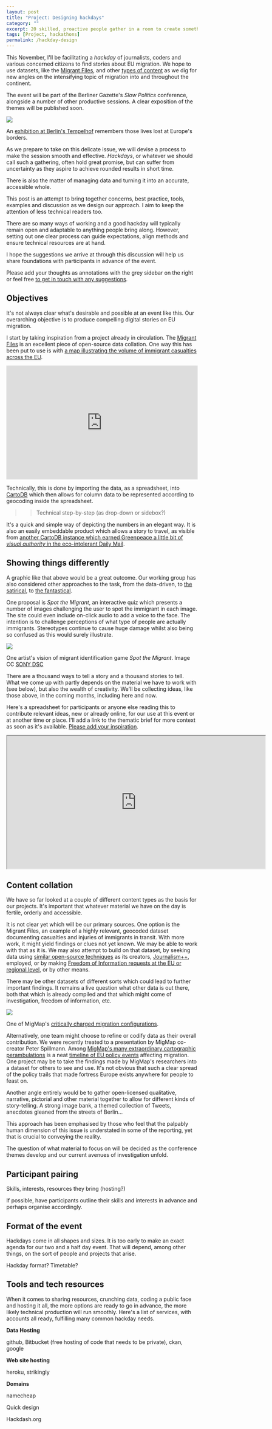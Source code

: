```yaml
---
layout: post
title: "Project: Designing hackdays"
category: ""
excerpt: 20 skilled, proactive people gather in a room to create something with impact. How will we make it work?
tags: [Project, hackathons]
permalink: /hackday-design
---
```


This November, I'll be facilitating a *hackday* of journalists, coders and various concerned citizens to find stories about EU migration. We hope to use datasets, like the [Migrant Files](https://www.detective.io/detective/the-migrants-files/), and other [types of content](http://www.theguardian.com/world/2014/jun/25/-sp-boat-migrants-risk-everything-for-a-new-life-in-europe) as we dig for new angles on the intensifying topic of migration into and throughout the continent.

The event will be part of the Berliner Gazette's *Slow Politics* conference, alongside a number of other productive sessions. A clear exposition of the themes will be published soon.

<div class="image-right-box large"><a href="http://www.28doors.eu/english/"><img class="image-right" src='/images/28doors.jpg'></a>
	<p>An <a href="http://www.28doors.eu/english/">exhibition at Berlin's Tempelhof</a> remembers those lives lost at Europe's borders.</p>
</div>

As we prepare to take on this delicate issue, we will devise a process to make the session smooth and effective. *Hackdays*, or whatever we should call such a gathering, often hold great promise, but can suffer from uncertainty as they aspire to achieve rounded results in short time.

There is also the matter of managing data and turning it into an accurate, accessible whole.

This post is an attempt to bring together concerns, best practice, tools, examples and discussion as we design our approach. I aim to keep the attention of less technical readers too.

There are so many ways of working and a good hackday will typically remain open and adaptable to anything people bring along. However, setting out one clear process can guide expectations, align methods and ensure technical resources are at hand.

I hope the suggestions we arrive at through this discussion will help us share foundations with participants in advance of the event.

Please add your thoughts as annotations with the grey sidebar on the right or feel free [to get in touch with any suggestions](mailto:matthewlinares@gmail.com).


Objectives
----------

It's not always clear what's desirable and possible at an event like this. Our overarching objective is to produce compelling digital stories on EU migration.

I start by taking inspiration from a project already in circulation. The [Migrant Files](https://www.detective.io/detective/the-migrants-files/) is an excellent piece of open-source data collation. One way this has been put to use is with [a map illustrating the volume of immigrant casualties across the EU](https://jplusplus.cartodb.com/viz/60956ce4-9f98-11e3-b9ed-0e49973114de/public_map?title=false&description=false&search=false&shareable=true&cartodb_logo=true&layer_selector=false&legends=false&scrollwheel=false&fullscreen=false&sublayer_options=1&sql=).

<iframe width='100%' height='300' frameborder='0' src='https://jplusplus.cartodb.com/viz/60956ce4-9f98-11e3-b9ed-0e49973114de/embed_map?title=false&description=false&search=false&shareable=true&cartodb_logo=true&layer_selector=false&legends=false&scrollwheel=false&fullscreen=false&sublayer_options=1&sql=' allowfullscreen webkitallowfullscreen mozallowfullscreen oallowfullscreen msallowfullscreen></iframe>

Technically, this is done by importing the data, as a spreadsheet, into [CartoDB](http://cartodb.com/) which then allows for column data to be represented according to geocoding inside the spreadsheet.

>>Technical step-by-step (as drop-down or sidebox?)

It's a quick and simple way of depicting the numbers in an elegant way. It is also an easily embeddable product which allows a story to travel, as visible from [another CartoDB instance which earned Greenpeace a little bit of *visual authority* in the eco-intolerant Daily Mail](http://www.dailymail.co.uk/news/article-2708594/Three-four-Tory-target-seats-set-shale-gas-drilling-energy-minister-struggles-single-village-welcoming-fracking.html). 


Showing things differently
--------------------------

A graphic like that above would be a great outcome. Our working group has also considered other approaches to the task, from the data-driven, to [the satirical](http://deprofiler.com), to [the fantastical](http://www.transitmigration.org/migmap/home_map2.html).

One proposal is *Spot the Migrant*, an interactive quiz which presents a number of images challenging the user to spot the immigrant in each image. The site could even include on-click audio to add a voice to the face. The intention is to challenge perceptions of what type of people are actually immigrants. Stereotypes continue to cause huge damage whilst also being so confused as this would surely illustrate.

<div class="image-full"><img class="image-right" src='/images/spot-migrant.jpg'>
	<p>One artist's vision of migrant identification game <em>Spot the Migrant</em>. Image CC <a href="https://secure.flickr.com/photos/vfwnationalhome/14036713527/in/photolist-nERW8a-nonPUc-nEQRnu-nonGDU-nCPu1h-88FQCk-88FMaZ-88FLiR-88K5eo-88K1VC-88K3Ph-88FPGi-88K1KW-88FLoa-88FNXT-88K4Es-88K247-88K3s1-nonjWJ-nERYvB-nonKvn-5Pazpq-nN6JWA-aFxHsX-aFxHHT-o5A42t-nN6K1p-fyrvNC-o5tKfA-nN7wGn-o3xAwS-o5hP86-o5hMNT-nN7raR-o5tJJq-nN7vsD-o7nbcT-o5hL7X-nN6FtU-nN6BQn-nN6wPS-o5A3zX-o5tQFW-o5hMAD-nN6wGs-o5A7yi-o7ndqR-o5A4rg-nN6HNz-o7n4XP/">SONY DSC</a></p>
</div>

There are a thousand ways to tell a story and a thousand stories to tell. What we come up with partly depends on the material we have to work with (see below), but also the wealth of creativity. We'll be collecting ideas, like those above, in the coming months, including here and now.

Here's a spreadsheet for participants or anyone else reading this to contribute relevant ideas, new or already online, for our use at this event or at another time or place. I'll add a link to the thematic brief for more context as soon as it's available. [Please add your inspiration](https://docs.google.com/spreadsheets/d/1e_ODrZ6360OQOIwQ74r_mAe5gkiLNxlhCMeWKFL-uw0).

<iframe src="https://docs.google.com/spreadsheets/d/1e_ODrZ6360OQOIwQ74r_mAe5gkiLNxlhCMeWKFL-uw0/pubhtml?widget=true&amp;headers=false" width="680px" height="350px"></iframe>



Content collation
-----------------

We have so far looked at a couple of different content types as the basis for our projects. It's important that whatever material we have on the day is fertile, orderly and accessible.

It is not clear yet which will be our primary sources. One option is the Migrant Files, an example of a highly relevant, geocoded dataset documenting casualties and injuries of immigrants in transit. With more work, it might yield findings or clues not yet known. We may be able to work with that as it is. We may also attempt to build on that dataset, by seeking data using [similar open-source techniques](http://bordercriminologies.law.ox.ac.uk/tag/the-migrant-files/) as its creators, [Journalism++](http://jplusplus.org/), employed, or by making [Freedom of Information requests at the EU or regional level](http://www.freedominfo.org/resources/), or by other means.

There may be other datasets of different sorts which could lead to further important findings. It remains a live question what other data is out there, both that which is already compiled and that which might come of investigation, freedom of information, etc.


<div class="image-right-box large"><a href="http://www.transitmigration.org/migmap/"><img class="image-right" src='/images/migmap.jpg'></a>
	<p>One of MigMap's <a href="http://www.transitmigration.org/migmap/">critically charged migration configurations</a>.</p>
</div>

Alternatively, one team might choose to refine or codify data as their overall contribution. We were recently treated to a presentation by MigMap co-creator Peter Spillmann. Among <a href="http://www.transitmigration.org/migmap">MigMap's many extraordinary cartographic perambulations</a> is a neat <a href="http://www.transitmigration.org/migmap/home_map3.html">timeline of EU policy events</a> affecting migration. One project may be to take the findings made by MigMap's researchers into a dataset for others to see and use. It's not obvious that such a clear spread of the policy trails that made fortress Europe exists anywhere for people to feast on.

Another angle entirely would be to gather open-licensed qualitative, narrative, pictorial and other material together to allow for different kinds of story-telling. A strong image bank, a themed collection of Tweets, anecdotes gleaned from the streets of Berlin...

This approach has been emphasised by those who feel that the palpably human dimension of this issue is understated in some of the reporting, yet that is crucial to conveying the reality.

The question of what material to focus on will be decided as the conference themes develop and our current avenues of investigation unfold.


Participant pairing
-------------------

Skills, interests, resources they bring (hosting?)

If possible, have participants outline their skills and interests in advance and perhaps organise accordingly.


Format of the event
-------------------

Hackdays come in all shapes and sizes. It is too early to make an exact agenda for our two and a half day event. That will depend, among other things, on the sort of people and projects that arise.

Hackday format? Timetable?


Tools and tech resources
------------------------

When it comes to sharing resources, crunching data, coding a public face and hosting it all, the more options are ready to go in advance, the more likely technical production will run smoothly. Here's a list of services, with accounts all ready, fulfilling many common hackday needs.


**Data Hosting**

github, Bitbucket (free hosting of code that needs to be private), ckan, google


**Web site hosting**

heroku, strikingly


**Domains**

namecheap

Quick design



Hackdash.org





